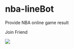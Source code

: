 # nba-lineBot
Provide NBA online game result

Join Friend

![](https://qr-official.line.me/M/kG-QIIXTt7.png)